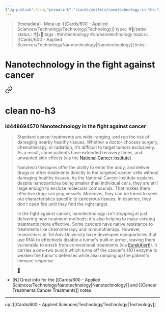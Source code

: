 ```yaml
---
{"dg-publish":true,"permalink":"/cards/zettels/nanotechnology-in-the-fight-against-cancer/","title":"Nanotechnology in the fight against cancer"}
---
```



> [!metadata]- Meta
> up::[[Cards/600 - Applied Sciences/Technology/Technology\|Technology]]
> type:: #📝/zettel
> status:: #📝/🌿
> tags:: #on/technology #on/nanotechnology 
> topics:: [[Cards/600 - Applied Sciences/Technology/Nanotechnology\|Nanotechnology]]
> links:: 

# Nanotechnology in the fight against cancer


<div class="transclusion internal-embed is-loaded"><a class="markdown-embed-link" href="/sources/readwise/articles/the-surprising-ways-nanotechnology-is-changing-the-world-around-us/#id448694570-nanotechnology-in-the-fight-against-cancer" aria-label="Open link"><svg xmlns="http://www.w3.org/2000/svg" width="24" height="24" viewBox="0 0 24 24" fill="none" stroke="currentColor" stroke-width="2" stroke-linecap="round" stroke-linejoin="round" class="svg-icon lucide-link"><path d="M10 13a5 5 0 0 0 7.54.54l3-3a5 5 0 0 0-7.07-7.07l-1.72 1.71"></path><path d="M14 11a5 5 0 0 0-7.54-.54l-3 3a5 5 0 0 0 7.07 7.07l1.71-1.71"></path></svg></a><div class="markdown-embed">

<div class="markdown-embed-title">

# clean no-h3

</div>


### id448694570 Nanotechnology in the fight against cancer

> Standard cancer treatments are wide-ranging, and run the risk of damaging nearby healthy tissues. Whether a doctor chooses surgery, chemotherapy, or radiation, it's difficult to target tumors exclusively. As a result, some patients have extended recovery times, and unwanted side effects (via the [National Cancer Institute](https://www.cancer.gov/nano/cancer-nanotechnology/treatment)).
> 
> Nanotech therapies offer the ability to enter the body, and deliver drugs or other treatments directly to the targeted cancer cells without damaging healthy tissues. As the National Cancer Institute explains, despite nanoparticles being smaller than individual cells, they are still large enough to enclose molecular compounds. That makes them effective drug-carrying vessels. Moreover, they can be tuned to seek out characteristics specific to cancerous tissues. In essence, they don't open fire until they find the right target.
> 
> In the fight against cancer, nanotechnology isn't stopping at just delivering new treatment methods; it's also helping to make existing treatments more effective. Some cancers have native resistance to treatments like chemotherapy and immunotherapy. However, researchers at Tel Aviv University have developed nanoparticles that use RNA to effectively disable a tumor's built-in armor, leaving them vulnerable to attack from conventional treatments (via [EurekAlert!](https://www.eurekalert.org/news-releases/948591)). It carries a one-two punch which turns off the cancer's HO1 enzyme to weaken the tumor's defenses while also ramping up the patient's immune response. 
> 
> <span class='highlight-link'>[🔗](https://read.readwise.io/read/01gnwpryjfe4xea2tzffsbba2p)</span>



</div></div>


- [N] Great info for the [[Cards/600 - Applied Sciences/Technology/Nanotechnology\|Nanotechnology]] and [[Cancer Treatments\|Cancer Treatments]] notes
---

up::[[Cards/600 - Applied Sciences/Technology/Technology\|Technology]]